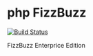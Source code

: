 # php FizzBuzz

[![Build Status](https://travis-ci.org/DQNEO/php-FizzBuzz.svg?branch=master)](https://travis-ci.org/DQNEO/php-FizzBuzz)

FizzBuzz Enterprice Edition
